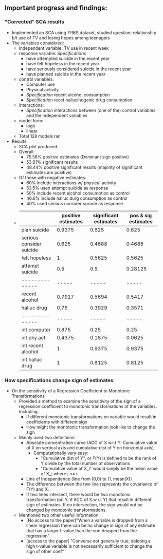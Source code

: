## Important progress and findings: 

### "Corrected" SCA results

- Implemented an SCA using YRBS dataset, studied question: relationship b/t use of TV and losing hopes among teenagers
- The variables considered: 
    - independent variable: TV use in recent week
    - response variable: *Specifications*
        - have attempted suicide in the recent year
        - have felt hopeless in the recent year
        - have seriously considered suicide in the recent year
        - have planned suicide in the recent year
    - control variables: 
        - Computer use
        - Physical activity
        - *Specification* recent alcohol consumption
        - *Specification* recet hallucinogenic drug consumption
    - interactions: 
        - *Specification* interactions between (one of the) control variables and the independent variables
    - model form: 
        - logit
        - linear
    - Total 128 models ran
- Results: 
    - SCA plot produced
    - Overall: 
        - 75.56% positive estimates (Dominant sign positive)
        - 53.91% significant results
        - 48.44% positive significant results (majority of significant estimates are positive)
    - Of those with negative estimates: 
        - 60% include interactions w/ physical activity
        - 53.5% used attempt suicide as response
        - 50% include recent alcohol consumption as control
        - 46.6% include halluc durg consumption as control
        - 40% used serious consider suicide as response
    - |   | positive estimates   | significant estimates   | pos & sig estimates  |
      |--------------|-----|-----|-----|
      | plan suicide | 0.9375 | 0.625 | 0.625 | 
      | serious consider suicide | 0.625  | 0.4688 | 0.4688  |
      | felt hopeless | 1  | 0.5625 | 0.5625  |
      | attempt suicide | 0.5  | 0.5 | 0.28125  |
      |--------------|-----|-----|-----|
      | recent alcohol |  0.7917 | 0.5694 | 0.5417 | 
      | halluc drug | 0.75  | 0.3929  | 0.3571  |
      |--------------|-----|-----|-----|
      | int computer | 0.875  | 0.25 | 0.25 | 
      | int phy act | 0.4375  | 0.1875  | 0.0625  |
      | int recent alcohol | 1  | 0.9375 | 0.9375 | 
      | int halluc drug | 1  | 0.8125  | 0.8125  |

### How specifications change sign of estimates

- On the sensitivity of a Regression Coefficient to Monotonic Transformations
    - Provided a method to examine the sensitivity of the sign of a regression coefficient to monotonic transformations of the variables. Including: 
        - If different monotonic transformations on variable would result in coefficients with different sign
        - How might the monotonic transformation look like to change the sign
    - Mainly used two definitions: 
        - Absolute concentration curve (ACC of X w.r.t Y: Cumulative value of X on vertical axis and cumulative dist of Y on horizontal axis)
            - Computationally very easy: 
                - "Cumulative dist of Y", or F(Y) is defined to be the rank of Y divide by the total number of observations
                - "Cumulative value of X_i" would simply be the mean value of X_j where j <= i
        - Line of Independence (line from (0,0) to (1, mean(X))
        - The difference between the two line represents the covariance of F(Y) and X. 
        - If two lines intersect, there would be two monotonic transformation (on Y, if ACC of X w.r.t Y) that result in different sign of estimates. If no intersection, the sign would not be changed by monotonic transformations. 
    - Mentioned two other useful information: 
        - [No access to the paper]"When a variable is dropped from a linear regression there can be no change in sign of any estimate that has a larger t-value than the one dropped from the regression"
        - [access to the paper] "Converse not generally true; deleting a high t-value variable is not necessarily sufficient to change the sign of other coef"
